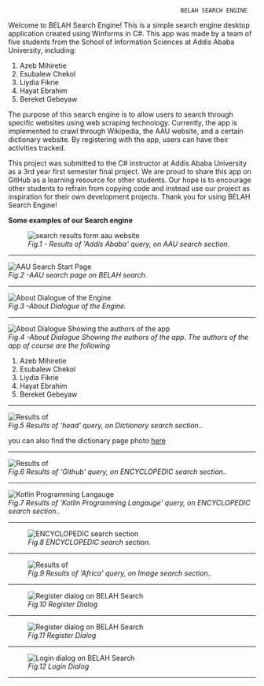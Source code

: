                                                      BELAH SEARCH ENGINE

Welcome to BELAH Search Engine! This is a simple search engine desktop application created using Winforms in C#. This app was made by a team of five students from the School of Information Sciences at Addis Ababa University, including:
 <ol>
  <li>Azeb Mihiretie</li>
  <li>Esubalew Chekol</li>
  <li>Liydia Fikrie</li>
  <li>Hayat Ebrahim</li>
  <li>Bereket Gebeyaw</li>
  </ol>

The purpose of this search engine is to allow users to search through specific websites using web scraping technology. Currently, the app is implemented to crawl through Wikipedia, the AAU website, and a certain dictionary website. By registering with the app, users can have their activities tracked.

This project was submitted to the C# instructor at Addis Ababa University as a 3rd year first semester final project. We are proud to share this app on GitHub as a learning resource for other students. Our hope is to encourage other students to refrain from copying code and instead use our project as inspiration for their own development projects. Thank you for using BELAH Search Engine!

<p><b>Some examples of our Search engine</b></p>
<figure>
<img src="ExampleImages/aauexample.jpg" alt='search results form aau website' title ='AAU website results image '>
  <figcaption><i>Fig.1 - Results of 'Addis Ababa' query, on AAU search section.</i></figcaption>
</figure>
<hr>
<img src="ExampleImages/aaupage.jpg" alt='AAU Search Start Page' title ='AAU Search Start Page '>
  <figcaption><i>Fig.2 -AAU search page on BELAH search.</i></figcaption>
</figure>
<hr>
<img src="ExampleImages/abtpage.jpg" alt='About Dialogue of the Engine' title ='About Dialogue of the Engine'>
  <figcaption><i>Fig.3 -About Dialogue of the Engine.</i></figcaption>
</figure>
<hr>

<img src="ExampleImages/abtpage2.jpg" alt='About Dialogue Showing the authors of the app' title ='About Dialogue Showing the authors of the app '>
  <figcaption><i>Fig.4 -About Dialogue Showing the authors of the app.</i>
  <em>The authors of the app of course are the following </em>
  <ol>
  <li>Azeb Mihiretie</li>
  <li>Esubalew Chekol</li>
  <li>Liydia Fikrie</li>
  <li>Hayat Ebrahim</li>
  <li>Bereket Gebeyaw</li>
  </ol>
  </figcaption>
</figure>
<hr>
<img src="ExampleImages/dicexam.jpg" alt='Results of 'head' query, on Dictionary search section.' title ='Results of 'head' query, on Dictionary search section. '>
  
  <figcaption><i>Fig.5 Results of 'head' query, on Dictionary search section..</i> <p> you can also find the dictionary page photo <a href='https://github.com/Esubaalew/BELAH-Search-Engine/blob/master/ExampleImages/dicpage.jpg'>here</a></p></figcaption>
</figure>
<hr>
<img src="ExampleImages/enexample.jpg" alt='Results of 'Github' query, on ENCYCLOPEDIC search section.' title ='Results of 'Github' query, on ENCYCLOPEDIC search section.'>
  <figcaption><i>Fig.6 Results of 'Github' query, on ENCYCLOPEDIC search section..</i> </figcaption>
</figure>
<hr>
<img src="ExampleImages/enexample2.jpg" alt='Kotlin Programming Langauge' query, on ENCYCLOPEDIC search section.' title ='Kotlin Programming Langauge' query, on ENCYCLOPEDIC search section. '>
  
  <figcaption><i>Fig.7 Results of 'Kotlin Programming Langauge' query, on ENCYCLOPEDIC search section..</i> </figcaption>
</figure>
<hr>
<figure>
<img src="ExampleImages/enpage.jpg" alt='ENCYCLOPEDIC search section' title ='ENCYCLOPEDIC search section '>
  
  <figcaption><i>Fig.8  ENCYCLOPEDIC search section.</i> </figcaption>
</figure>
<hr>
<figure>
<img src="ExampleImages/imgexample.jpg" alt='Results of 'Africa' query, on Image search section.' title ='Results of 'Africa' query, on Image search section.'>
  
  <figcaption><i>Fig.9 Results of 'Africa' query, on Image search section..</i> </figcaption>
</figure>
<hr>
<figure>
<img src="ExampleImages/regpage.jpg" alt='Register dialog on BELAH Search' title ='Register Dialog'>
  
  <figcaption><i>Fig.10 Register Dialog</i> </figcaption>
</figure>
<hr>
<figure>
<img src="ExampleImages/regpage.jpg" alt='Register dialog on BELAH Search' title ='Register Dialog'>
  
  <figcaption><i>Fig.11 Register Dialog</i> </figcaption>
</figure>
<hr>
<figure>
<img src="ExampleImages/rergpage2.jpg" alt='Login dialog on BELAH Search' title ='Login Dialog'>
  
  <figcaption><i>Fig.12 Login Dialog</i> </figcaption>
</figure>
<hr>
